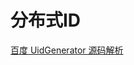 # 分布式ID

[百度 UidGenerator 源码解析](百度%20UidGenerator%20源码解析/百度%20UidGenerator%20源码解析.md "百度 UidGenerator 源码解析")
